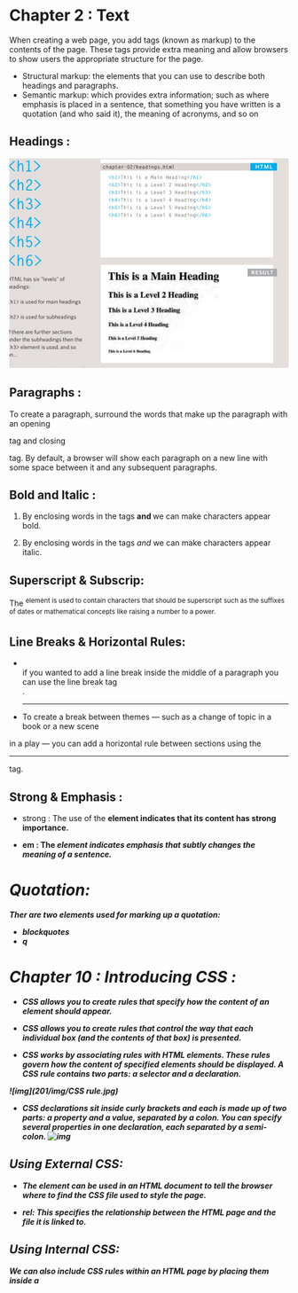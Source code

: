 # Chapter 2 : Text

When creating a web page, you add tags (known as markup) to the contents of the
page. These tags provide extra meaning and allow browsers to show users the
appropriate structure for the page.

* Structural markup: the elements that you can use to describe both headings and paragraphs.
* Semantic markup: which provides extra information; such as where emphasis is placed in a sentence, 
that something you have written is a quotation (and who said it), the meaning of acronyms, and so on


## Headings :
![img](201/headings.jpg)

## Paragraphs :

To create a paragraph, surround the words that make up the paragraph with an opening <p>
tag and closing </p> tag. By default, a browser will show each paragraph on a new line
with some space between it and any subsequent paragraphs.

## Bold and Italic :

1. By enclosing words in the tags <b> and </b> we can make characters appear bold.

2. By enclosing words in the tags <i> and </i> we can make characters appear italic.

## Superscript & Subscrip:

The <sup> element is used to contain characters that should be superscript such
as the suffixes of dates or mathematical concepts like raising a number to a power.

## Line Breaks & Horizontal Rules:

* <br />  if you wanted to add a line break inside the middle of a paragraph you can
use the line break tag <br />.

* <hr /> To create a break between themes — such as a change of topic in a book or a new scene
in a play — you can add a horizontal rule between sections using the <hr /> tag.

## Strong & Emphasis :

* strong : The use of the <strong> element indicates that its content has strong importance. 

* em : The <em> element indicates emphasis that subtly changes the meaning of a sentence.

# Quotation:

Ther are two elements used for marking up a quotation:
* blockquotes 
* q


# Chapter 10 : Introducing CSS :

* CSS allows you to create rules that specify how the content of an element should appear.

* CSS allows you to create rules that control the way that each individual box (and the contents
of that box) is presented.

* CSS works by associating rules with HTML elements. These rules govern how the content of specified
 elements should be displayed. A CSS rule contains two parts: a *selector* and a *declaration*.

 ![img](201/img/CSS rule.jpg)

 * CSS declarations sit inside curly brackets and each is made up of two parts: a property and a value,
  separated by a colon. You can specify several properties in one declaration, each separated by a semi-colon.
 ![img](/mnt/c/Users/engas/102/reading-notes/201/img/Ex.jpg)

 ## Using External CSS:

 * The <link> element can be used in an HTML document to tell the browser where to find the CSS
file used to style the page.

* rel: This specifies the relationship between the HTML page and the file it is linked to.

## Using Internal CSS:

We can also include CSS rules within an HTML page by placing them inside a <style> element,
which usually sits inside the <head> element of the page.

## CSS Selectors:

![img](/mnt/c/Users/engas/102/reading-notes/CSS Selectors.jpg)

# Chapter 2 : Basic JavaCript Instructions

* Statements :

A script is a series of instructions that a computer can follow one-by-one. Each individual instruction 
or step is known as a statement. Statements should end with a semicolon. 

* Comments :
You should write comments to explain what your code does. They help make your code easier to read and 
understand.

## What is a variable?

A script will have to temporarily store the bits of information it needs to do its job. It can store 
this data in variables.

Before we use a variable we need to call it:

*var* (which is the variable key word) *quantity* (variable name);

* Ex. using a variable to store a number : *quantity* (variable name) = 3(variable value);

* Ex. using a variable to store a string : *quantity* (variable name) = '3'(variable value);

* Ex. using a variable to store a boolean : *quantity* (variable name) = true(variable value);


## Mathmatical operators:

![img](/mnt/c/Users/engas/102/reading-notes/Mathematical operators.jpg)

## string operators:

there is only one string operator +. used to join two strings.

# chapter 4 : Decisions and loops:

* EVALUATIONS :You can analyze values in your scripts to determine whether or note they
match expected results.

* Decisions : Using the results of evaluations, you can decide which path your script should go 
down. 

* Loops : There are also many occasions where you will want to perform the same set of steps 
repeatedly. 


### Evaluate condition and conditional statements :

there are two components to a decision:
1. An expression is evaluated which returns a value.
2. A conditional statement says what to do.

### Comparison Operators
used to evaluate a situation and the result will be true or false

### Types of Comparison Operators

* Equal : ==
* not Equal : !=
* Strict Equal : ===
* Strict not Equal : !==
* greater than : >
* Less Than : <
* Greater or Equal : >=
* Less or Equal : <=



### Logical Operators:

return a single value of true or false and it allows to compare more than one comparison operation.

### Types of Logical Operators :

* Logical and : &&
* Logical or : ||
* Logical not : !

### the IF statement:

 evaluate a condition if it is true any statement in the subsequent block are excuted.


### If Else statement:

evaluate a condition if it is true any statement in the first subsequent block are excuted. if it is false the second block is excuted.



















